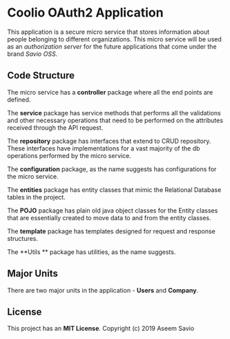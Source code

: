 # Coolio OAuth2 Application

This application is a secure micro service that stores information about people belonging to different organizations. This micro service will be used as an *authorization server* for the future applications that come under the brand _Savio OSS_.

## Code Structure
The micro service has a **controller** package where all the end points are defined. 

The **service** package has service methods that performs all the validations and other necessary operations that need to be performed on the attributes received through the API request.

The **repository** package has interfaces that extend to CRUD repository. These interfaces have implementations for a vast majority of the db operations performed by the micro service.

The **configuration** package, as the name suggests has configurations for the micro service.

The **entities** package has entity classes that mimic the Relational Database tables in the project. 

The **POJO** package has plain old java object classes for the Entity classes that are essentially created to move data to and from the entity classes.

The **template** package has templates designed for request and response structures. 

The **Utils ** package has utilities, as the name suggests.

## Major Units
There are two major units in the application - **Users** and **Company**. 

## License
This project has an **MIT License**. 
Copyright (c) 2019 Aseem Savio
